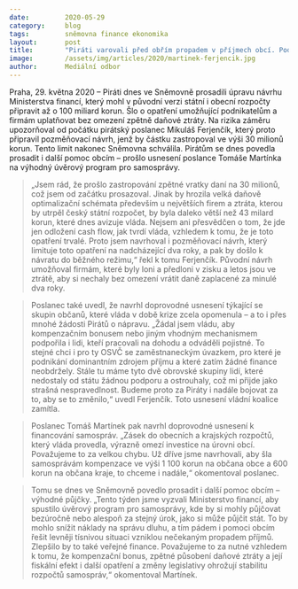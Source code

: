 ```yaml
---
date:         2020-05-29
category:     blog
tags:         sněmovna finance ekonomika
layout:       post
title:        "Piráti varovali před obřím propadem v příjmech obcí. Podařilo se jim snížit riziko miliardových ztrát u samospráv i podpořit výhodné půjčky"
image:        /assets/img/articles/2020/martinek-ferjencik.jpg
author:       Mediální odbor
---  
```


Praha, 29. května 2020 – Piráti dnes ve Sněmovně prosadili úpravu návrhu Ministerstva financí, který mohl v původní verzi státní i obecní rozpočty připravit až o 100 miliard korun. Šlo o opatření umožňující podnikatelům a firmám uplatňovat bez omezení zpětně daňové ztráty. Na rizika záměru upozorňoval od počátku pirátský poslanec Mikuláš Ferjenčík, který proto připravil pozměňovací návrh, jenž by částku zastropoval ve výši 30 milionů korun. Tento limit nakonec Sněmovna schválila. Pirátům se dnes povedla prosadit i další pomoc obcím – prošlo usnesení poslance Tomáše Martínka na výhodný úvěrový program pro samosprávy.

> „Jsem rád, že prošlo zastropování zpětné vratky daní na 30 milionů, což jsem od začátku prosazoval. Jinak by hrozila velká daňově optimalizační schémata především u největších firem a ztráta, kterou by utrpěl český státní rozpočet, by byla daleko větší než 43 milard korun, které dnes avizuje vláda. Nejsem ani přesvědčen o tom, že jde jen odložení cash flow, jak tvrdí vláda, vzhledem k tomu, že je toto opatření trvalé. Proto jsem navrhoval i pozměňovací návrh, který limituje toto opatření na nadcházející dva roky, a pak by došlo k návratu do běžného režimu,“ řekl k tomu Ferjenčík. Původní návrh umožňoval firmám, které byly loni a předloni v zisku a letos jsou ve ztrátě, aby si nechaly bez omezení vrátit daně zaplacené za minulé dva roky. 

> Poslanec také uvedl, že navrhl doprovodné usnesení týkající se skupin občanů, které vláda v době krize zcela opomenula – a to i přes mnohé žádosti Pirátů o nápravu. „Žádal jsem vládu, aby kompenzačním bonusem nebo jiným vhodným mechanismem podpořila i lidi, kteří pracovali na dohodu a odváděli pojistné. To stejné chci i pro ty OSVČ se zaměstnaneckým úvazkem, pro které je podnikání dominantním zdrojem příjmu a které zatím žádné finance neobdržely. Stále tu máme tyto dvě obrovské skupiny lidí, které nedostaly od státu žádnou podporu a ostrouhaly, což mi přijde jako strašná nespravedlnost. Budeme proto za Piráty i nadále bojovat za to, aby se to změnilo,“ uvedl Ferjenčík. Toto usnesení vládní koalice zamítla. 

> Poslanec Tomáš Martínek pak navrhl doprovodné usnesení k financování samospráv. „Zásek do obecních a krajských rozpočtů, který vláda provedla, výrazně omezí investice na úrovni obcí. Považujeme to za velkou chybu. Už dříve jsme navrhovali, aby šla samosprávám kompenzace ve výši 1 100 korun na občana obce a 600 korun na občana kraje, to chceme i nadále,“ okomentoval poslanec.

> Tomu se dnes ve Sněmovně povedlo prosadit i další pomoc obcím – výhodné půjčky. „Tento týden jsme vyzvali Ministerstvo financí, aby spustilo úvěrový program pro samosprávy, kde by si mohly půjčovat bezúročně nebo alespoň za stejný úrok, jako si může půjčit stát. To by mohlo snížit náklady na správu dluhu, a tím pádem i pomoci obcím řešit levněji tísnivou situaci vzniklou nečekaným propadem příjmů. Zlepšilo by to také veřejné finance. Považujeme to za nutné vzhledem k tomu, že kompenzační bonus, zpětné působení daňové ztráty a její fiskální efekt i další opatření a změny legislativy ohrožují stabilitu rozpočtů samospráv,“ okomentoval Martínek.




